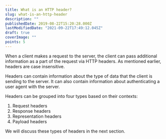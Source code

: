 ```yaml
---
title: What is an HTTP header?
slug: what-is-an-http-header
description: ""
publishedDate: 2019-08-22T15:20:28.000Z
lastModifiedDate: "2021-09-22T17:49:12.045Z"
draft: true
coverImage: ""
points: 5
---
```


When a client makes a request to the server, the client can pass additional information as a part of the request via HTTP headers. As mentioned earlier, headers are case insensitive.

Headers can contain information about the type of data that the client is sending to the server. It can also contain information about authenticating a user agent with the server.

Headers can be grouped into four types based on their contexts:

1. Request headers
2. Response headers
3. Representation headers
4. Payload headers

We will discuss these types of headers in the next section.
